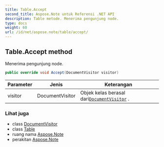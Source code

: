 ```yaml
---
title: Table.Accept
second_title: Aspose.Note untuk Referensi .NET API
description: Table metode. Menerima pengunjung node.
type: docs
weight: 60
url: /id/net/aspose.note/table/accept/
---
```

## Table.Accept method

Menerima pengunjung node.

```csharp
public override void Accept(DocumentVisitor visitor)
```

| Parameter | Jenis | Keterangan |
| --- | --- | --- |
| visitor | DocumentVisitor | Objek kelas berasal dari[`DocumentVisitor`](../../documentvisitor/) . |

### Lihat juga

* class [DocumentVisitor](../../documentvisitor/)
* class [Table](../)
* ruang nama [Aspose.Note](../../table/)
* perakitan [Aspose.Note](../../../)


